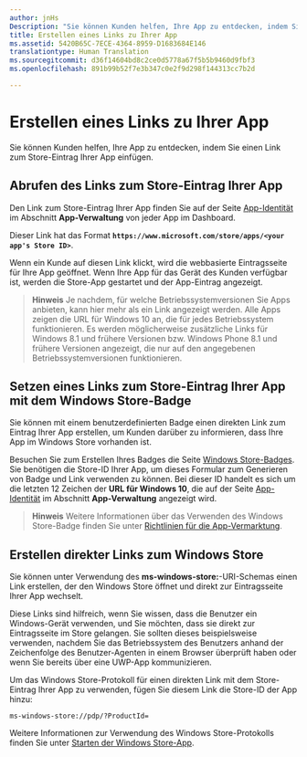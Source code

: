 ```yaml
---
author: jnHs
Description: "Sie können Kunden helfen, Ihre App zu entdecken, indem Sie einen Link zum Store-Eintrag Ihrer App einfügen."
title: Erstellen eines Links zu Ihrer App
ms.assetid: 5420B65C-7ECE-4364-8959-D1683684E146
translationtype: Human Translation
ms.sourcegitcommit: d36f14604bd8c2ce0d5778a67f5b5b9460d9fbf3
ms.openlocfilehash: 891b99b52f7e3b347c0e2f9d298f144313cc7b2d

---
```


# Erstellen eines Links zu Ihrer App


Sie können Kunden helfen, Ihre App zu entdecken, indem Sie einen Link zum Store-Eintrag Ihrer App einfügen.

## Abrufen des Links zum Store-Eintrag Ihrer App


Den Link zum Store-Eintrag Ihrer App finden Sie auf der Seite [App-Identität](view-app-identity-details.md) im Abschnitt **App-Verwaltung** von jeder App im Dashboard.

Dieser Link hat das Format **`https://www.microsoft.com/store/apps/<your app's Store ID>`**.

Wenn ein Kunde auf diesen Link klickt, wird die webbasierte Eintragsseite für Ihre App geöffnet. Wenn Ihre App für das Gerät des Kunden verfügbar ist, werden die Store-App gestartet und der App-Eintrag angezeigt.

> **Hinweis**  Je nachdem, für welche Betriebssystemversionen Sie Apps anbieten, kann hier mehr als ein Link angezeigt werden. Alle Apps zeigen die URL für Windows 10 an, die für jedes Betriebssystem funktionieren. Es werden möglicherweise zusätzliche Links für Windows 8.1 und frühere Versionen bzw. Windows Phone 8.1 und frühere Versionen angezeigt, die nur auf den angegebenen Betriebssystemversionen funktionieren.

 

## Setzen eines Links zum Store-Eintrag Ihrer App mit dem Windows Store-Badge


Sie können mit einem benutzerdefinierten Badge einen direkten Link zum Eintrag Ihrer App erstellen, um Kunden darüber zu informieren, dass Ihre App im Windows Store vorhanden ist.

Besuchen Sie zum Erstellen Ihres Badges die Seite [Windows Store-Badges](http://go.microsoft.com/fwlink/p/?LinkID=534236). Sie benötigen die Store-ID Ihrer App, um dieses Formular zum Generieren von Badge und Link verwenden zu können. Bei dieser ID handelt es sich um die letzten 12 Zeichen der **URL für Windows 10**, die auf der Seite [App-Identität](view-app-identity-details.md) im Abschnitt **App-Verwaltung** angezeigt wird.

> **Hinweis**  Weitere Informationen über das Verwenden des Windows Store-Badge finden Sie unter [Richtlinien für die App-Vermarktung](app-marketing-guidelines.md).

 

## Erstellen direkter Links zum Windows Store


Sie können unter Verwendung des **ms-windows-store:**-URI-Schemas einen Link erstellen, der den Windows Store öffnet und direkt zur Eintragsseite Ihrer App wechselt.

Diese Links sind hilfreich, wenn Sie wissen, dass die Benutzer ein Windows-Gerät verwenden, und Sie möchten, dass sie direkt zur Eintragsseite im Store gelangen. Sie sollten dieses beispielsweise verwenden, nachdem Sie das Betriebssystem des Benutzers anhand der Zeichenfolge des Benutzer-Agenten in einem Browser überprüft haben oder wenn Sie bereits über eine UWP-App kommunizieren.

Um das Windows Store-Protokoll für einen direkten Link mit dem Store-Eintrag Ihrer App zu verwenden, fügen Sie diesem Link die Store-ID der App hinzu:

`ms-windows-store://pdp/?ProductId=`

Weitere Informationen zur Verwendung des Windows Store-Protokolls finden Sie unter [Starten der Windows Store-App](../launch-resume/launch-store-app.md).

 

 







<!--HONumber=Jun16_HO4-->


